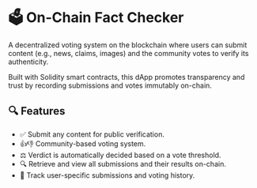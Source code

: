 # 🗳️ On-Chain Fact Checker

A decentralized voting system on the blockchain where users can submit content (e.g., news, claims, images) and the community votes to verify its authenticity.

Built with Solidity smart contracts, this dApp promotes transparency and trust by recording submissions and votes immutably on-chain.

## 🔍 Features

- ✅ Submit any content for public verification.
- 👍👎 Community-based voting system.
- ⚖️ Verdict is automatically decided based on a vote threshold.
- 🔍 Retrieve and view all submissions and their results on-chain.
- 🧠 Track user-specific submissions and voting history.

